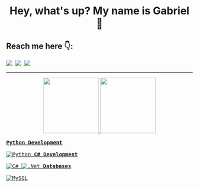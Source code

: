 <h1 align="center">Hey, what's up? My name is Gabriel 👋</h1>

## Reach me here :point_down::
<div>
  <kbd><a href="https://www.linkedin.com/in/gabriel-oliveira-833518212/" target="_blank"><img src ="https://img.shields.io/badge/LinkedIn-0077B5?style=for-the-badge&logo=linkedin&logoColor=white" target="_blank"></a>
  <a href="https://mail.google.com/mail/u/0/#search/gabrieloliveira.gos04@gmail.com" target="_blank"><img src ="https://img.shields.io/badge/Gmail-D14836?style=for-the-badge&logo=gmail&logoColor=white" target="_blank"></a>
  <a href="https://steamcommunity.com/id/gaos-oliveira/" target="_blank"><img src="https://img.shields.io/badge/steam-%23000000.svg?style=for-the-badge&logo=steam&logoColor=white" target="_blank"></a></kbd>
</div>

<hr>

<div align="center">
  <a href="https://github.com/GaOS-Oliveira">
  <img height="150em" src="https://github-readme-stats.vercel.app/api?username=GaOS-Oliveira&show_icons=true&theme=radical&include_all_commits=true&count_private=true"/>
  <img height="150em" src="https://github-readme-stats.vercel.app/api/top-langs/?username=GaOs-Oliveira&layout=compact&langs_count=16&theme=radical"/>
</div>

<kbd align="center">**Python Development**
<br><br>
![Python](https://img.shields.io/badge/python-14354C?style=for-the-badge&logo=python&logoColor=white)
</kbd>
<kbd align="center">**C# Development**
<br><br>
![C#](https://img.shields.io/badge/c%23-%23239120.svg?style=for-the-badge&logo=c-sharp&logoColor=white)
![.Net](https://img.shields.io/badge/.NET-5C2D91?style=for-the-badge&logo=.net&logoColor=white)
</kbd>
<kbd align="center">**Databases**
<br><br>
![MySQL](https://img.shields.io/badge/mysql-%2300f.svg?style=for-the-badge&logo=mysql&logoColor=white)
</kbd>

<!--
https://github.com/Ileriayo/markdown-badges
-->

<!-- Python Development
![PyTorch](https://img.shields.io/badge/PyTorch-%23EE4C2C.svg?style=for-the-badge&logo=PyTorch&logoColor=white)
![Keras](https://img.shields.io/badge/Keras-%23D00000.svg?style=for-the-badge&logo=Keras&logoColor=white)
![NumPy](https://img.shields.io/badge/numpy-%23013243.svg?style=for-the-badge&logo=numpy&logoColor=white)
![Pandas](https://img.shields.io/badge/pandas-%23150458.svg?style=for-the-badge&logo=pandas&logoColor=white)
![scikit-learn](https://img.shields.io/badge/scikit--learn-%23F7931E.svg?style=for-the-badge&logo=scikit-learn&logoColor=white)
![SciPy](https://img.shields.io/badge/SciPy-%230C55A5.svg?style=for-the-badge&logo=scipy&logoColor=%white)
-->
  
<!-- C# aDevelopment
![Unity](https://img.shields.io/badge/unity-%23000000.svg?style=for-the-badge&logo=unity&logoColor=white)
-->
  
<!-- Databases
![SQLite](https://img.shields.io/badge/sqlite-%2307405e.svg?style=for-the-badge&logo=sqlite&logoColor=white)
-->
